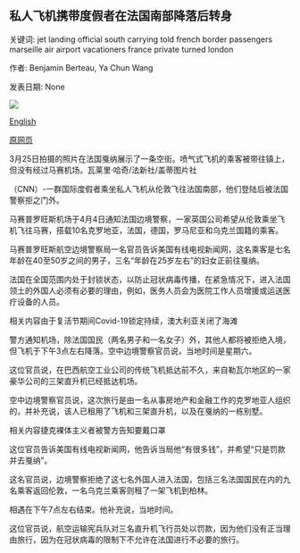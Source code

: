 ## 私人飞机携带度假者在法国南部降落后转身

关键词: jet landing official south carrying told french border passengers marseille air airport vacationers france private turned london

作者: Benjamin Berteau, Ya Chun Wang

发表日期: None

![](https://cdn.cnn.com/cnnnext/dam/assets/200410173724-cannes-france-coronavirus-0325-file-super-tease.jpg)

[English](Private%20jet%20carrying%20vacationers%20turned%20back%20after%20landing%20in%20the%20south%20of%20France.md)

[原网页](https://edition.cnn.com/travel/article/private-jet-turned-back-cannes-france/index.html)

3月25日拍摄的照片在法国戛纳展示了一条空街。喷气式飞机的乘客被带往镇上，但没有经过马赛机场。瓦莱里·哈奇/法新社/盖蒂图片社

（CNN）-一群国际度假者乘坐私人飞机从伦敦飞往法国南部，他们登陆后被法国警察拒之门外。

马赛普罗旺斯机场于4月4日通知法国边境警察，一家英国公司希望从伦敦乘坐飞机飞往马赛，搭载10名克罗地亚，法国，德国，罗马尼亚和乌克兰国籍的乘客。

马赛普罗旺斯航空边境警察局一名官员告诉美国有线电视新闻网，这名乘客是七名年龄在40至50岁之间的男子，三名“年龄在25岁左右”的妇女正前往戛纳。

法国在全国范围内处于封锁状态，以防止冠状病毒传播，在紧急情况下，进入法国领土的外国人必须有必要的理由，例如，医务人员会为医院工作人员增援或运送医疗设备的人员。

相关内容由于复活节期间Covid-19锁定持续，澳大利亚关闭了海滩

警方通知机场，除法国国民（两名男子和一名女子）外，其他人都将被拒绝入境，但飞机于下午3点左右降落。空中边境警察官员说，当地时间是星期六。

这位官员说，在巴西航空工业公司的传统飞机抵达前不久，来自勒瓦尔地区的一家豪华公司的三架直升机已经抵达机场。

空中边境警察官员说，这次旅行是由一名从事房地产和金融工作的克罗地亚人组织的，并补充说，该人已租用了飞机和三架直升机，以及在戛纳的一栋别墅。

相关内容捷克裸体主义者被警方告知要戴口罩

这位官员告诉美国有线电视新闻网，他告诉当局他“有很多钱”，并希望“只是罚款并去戛纳”。

这名官员说，边境警察拒绝了这七名外国人进入法国，包括三名法国国民在内的九名乘客返回伦敦，一名乌克兰乘客则租了一架飞机到柏林。

相遇在下午7点左右结束。他补充说，当地时间。

这位官员说，航空运输宪兵队对三名直升机飞行员处以罚款，因为他们没有正当理由旅行，因为在冠状病毒的限制下不允许在法国进行不必要的旅行。